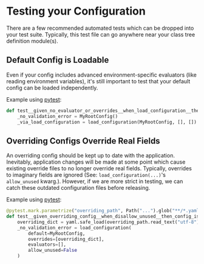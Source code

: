 # Testing your Configuration

There are a few recommended automated tests which can be dropped into your test suite. Typically, this test file
can go anywhere near your class tree definition module(s).

## Default Config is Loadable

Even if your config includes advanced environment-specific evaluators (like reading environment variables), it's still
important to test that your default config can be loaded independently.

Example using [pytest](https://docs.pytest.org/en/stable/):

```python
def test__given_no_evaluator_or_overrides__when_load_configuration__then_defaults_are_used():
    _no_validation_error = MyRootConfig()
    _via_load_configuration = load_configuration(MyRootConfig, [], [])
```

## Overriding Configs Override Real Fields

An overriding config should be kept up to date with the application. Inevitably, application changes will be made at
some point which cause existing override files to no longer override real fields. Typically, overrides to imaginary
fields are ignored (See: `load_configuration(...)`'s `allow_unused` kwarg.). However, if we are more strict in testing,
we can catch these outdated configuration files before releasing.

Example using [pytest](https://docs.pytest.org/en/stable/):

```python
@pytest.mark.parametrize("overriding_path", Path("...").glob("**/*.yaml"))
def test__given_overriding_config__when_disallow_unused__then_config_is_loaded(overriding_path: Path):
    overriding_dict = yaml.safe_load(overriding_path.read_text("utf-8"))
    _no_validation_error = load_configuration(
        default=MyRootConfig,
        overrides=[overriding_dict],
        evaluators=[],
        allow_unused=False
    )
```
